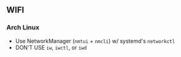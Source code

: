 ## WIFI

### Arch Linux

- Use NetworkManager (`nmtui` + `nmcli`) w/ systemd's `networkctl`
- DON'T USE `iw`, `iwctl`, or `iwd`
